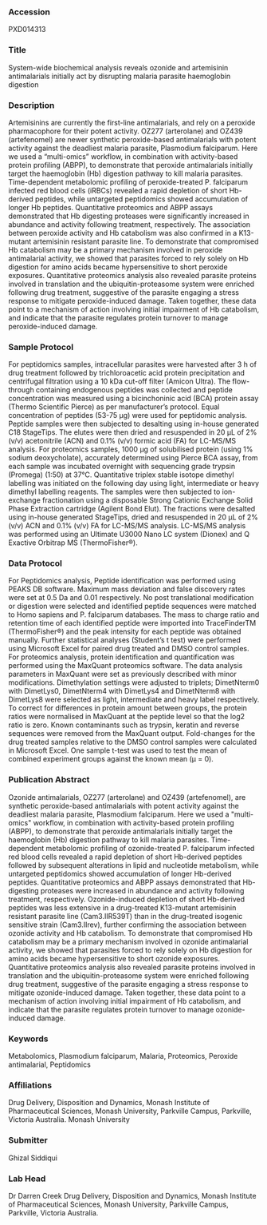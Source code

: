 ### Accession
PXD014313

### Title
System-wide biochemical analysis reveals ozonide and artemisinin antimalarials initially act by disrupting malaria parasite haemoglobin digestion

### Description
Artemisinins are currently the first-line antimalarials, and rely on a peroxide pharmacophore for their potent activity. OZ277 (arterolane) and OZ439 (artefenomel) are newer synthetic peroxide-based antimalarials with potent activity against the deadliest malaria parasite, Plasmodium falciparum. Here we used a “multi-omics” workflow, in combination with activity-based protein profiling (ABPP), to demonstrate that peroxide antimalarials initially target the haemoglobin (Hb) digestion pathway to kill malaria parasites.  Time-dependent metabolomic profiling of peroxide-treated P. falciparum infected red blood cells (iRBCs) revealed a rapid depletion of short Hb-derived peptides, while untargeted peptidomics showed accumulation of longer Hb peptides. Quantitative proteomics and ABPP assays demonstrated that Hb digesting proteases were significantly increased in abundance and activity following treatment, respectively. The association between peroxide activity and Hb catabolism was also confirmed in a K13-mutant artemisinin resistant parasite line. To demonstrate that compromised Hb catabolism may be a primary mechanism involved in peroxide antimalarial activity, we showed that parasites forced to rely solely on Hb digestion for amino acids became hypersensitive to short peroxide exposures.  Quantitative proteomics analysis also revealed parasite proteins involved in translation and the ubiquitin-proteasome system were enriched following drug treatment, suggestive of the parasite engaging a stress response to mitigate peroxide-induced damage. Taken together, these data point to a mechanism of action involving initial impairment of Hb catabolism, and indicate that the parasite regulates protein turnover to manage peroxide-induced damage.

### Sample Protocol
For peptidomics samples, intracellular parasites were harvested after 3 h of drug treatment followed by trichloroacetic acid protein precipitation and centrifugal filtration using a 10 kDa cut-off filter (Amicon Ultra). The flow-through containing endogenous peptides was collected and peptide concentration was measured using a bicinchoninic acid (BCA) protein assay (Thermo Scientific Pierce) as per manufacturer’s protocol. Equal concentration of peptides (53-75 µg) were used for peptidomic analysis. Peptide samples were then subjected to desalting using in-house generated C18 StageTips. The elutes were then dried and resuspended in 20 µL of 2% (v/v) acetonitrile (ACN) and 0.1% (v/v) formic acid (FA) for LC-MS/MS analysis. For proteomics samples, 1000 µg of solubilised protein (using 1% sodium deoxycholate), accurately determined using Pierce BCA assay, from each sample was incubated overnight with sequencing grade trypsin (Promega) (1:50) at 37℃. Quantitative triplex stable isotope dimethyl labelling was initiated on the following day using light, intermediate or heavy dimethyl labelling reagents. The samples were then subjected to ion-exchange fractionation using a disposable Strong Cationic Exchange Solid Phase Extraction cartridge (Agilent Bond Elut). The fractions were desalted using in-house generated StageTips, dried and resuspended in 20 µL of 2% (v/v) ACN and 0.1% (v/v) FA for LC-MS/MS analysis. LC-MS/MS analysis was performed using an Ultimate U3000 Nano LC system (Dionex) and Q Exactive Orbitrap MS (ThermoFisher®).

### Data Protocol
For Peptidomics analysis, Peptide identification was performed using PEAKS DB software. Maximum mass deviation and false discovery rates were set at 0.5 Da and 0.01 respectively. No post translational modification or digestion were selected and identified peptide sequences were matched to Homo sapiens and P. falciparum databases. The mass to charge ratio and retention time of each identified peptide were imported into TraceFinderTM (ThermoFisher®) and the peak intensity for each peptide was obtained manually. Further statistical analyses (Student’s t test) were performed using Microsoft Excel for paired drug treated and DMSO control samples. For proteomics analysis, protein identification and quantification was performed using the MaxQuant proteomics software. The data analysis parameters in MaxQuant were set as previously described with minor modifications. Dimethylation settings were adjusted to triplets; DimetNterm0 with DimetLys0, DimetNterm4 with DimetLys4 and DimetNterm8 with DimetLys8 were selected as light, intermediate and heavy label respectively. To correct for differences in protein amount between groups, the protein ratios were normalised in MaxQuant at the peptide level so that the log2 ratio is zero. Known contaminants such as trypsin, keratin and reverse sequences were removed from the MaxQuant output. Fold-changes for the drug treated samples relative to the DMSO control samples were calculated in Microsoft Excel. One sample t-test was used to test the mean of combined experiment groups against the known mean (µ = 0).

### Publication Abstract
Ozonide antimalarials, OZ277 (arterolane) and OZ439 (artefenomel), are synthetic peroxide-based antimalarials with potent activity against the deadliest malaria parasite, Plasmodium falciparum. Here we used a "multi-omics" workflow, in combination with activity-based protein profiling (ABPP), to demonstrate that peroxide antimalarials initially target the haemoglobin (Hb) digestion pathway to kill malaria parasites. Time-dependent metabolomic profiling of ozonide-treated P. falciparum infected red blood cells revealed a rapid depletion of short Hb-derived peptides followed by subsequent alterations in lipid and nucleotide metabolism, while untargeted peptidomics showed accumulation of longer Hb-derived peptides. Quantitative proteomics and ABPP assays demonstrated that Hb-digesting proteases were increased in abundance and activity following treatment, respectively. Ozonide-induced depletion of short Hb-derived peptides was less extensive in a drug-treated K13-mutant artemisinin resistant parasite line (Cam3.IIR539T) than in the drug-treated isogenic sensitive strain (Cam3.IIrev), further confirming the association between ozonide activity and Hb catabolism. To demonstrate that compromised Hb catabolism may be a primary mechanism involved in ozonide antimalarial activity, we showed that parasites forced to rely solely on Hb digestion for amino acids became hypersensitive to short ozonide exposures. Quantitative proteomics analysis also revealed parasite proteins involved in translation and the ubiquitin-proteasome system were enriched following drug treatment, suggestive of the parasite engaging a stress response to mitigate ozonide-induced damage. Taken together, these data point to a mechanism of action involving initial impairment of Hb catabolism, and indicate that the parasite regulates protein turnover to manage ozonide-induced damage.

### Keywords
Metabolomics, Plasmodium falciparum, Malaria, Proteomics, Peroxide antimalarial, Peptidomics

### Affiliations
Drug Delivery, Disposition and Dynamics, Monash Institute of Pharmaceutical Sciences, Monash University, Parkville Campus, Parkville, Victoria Australia.
Monash University

### Submitter
Ghizal Siddiqui

### Lab Head
Dr Darren Creek
Drug Delivery, Disposition and Dynamics, Monash Institute of Pharmaceutical Sciences, Monash University, Parkville Campus, Parkville, Victoria Australia.


